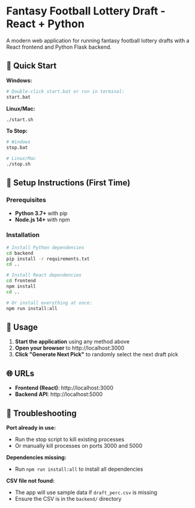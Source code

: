 # Fantasy Football Lottery Draft - React + Python

A modern web application for running fantasy football lottery drafts with a React frontend and Python Flask backend.

## 🚀 Quick Start

**Windows:**
```bash
# Double-click start.bat or run in terminal:
start.bat
```

**Linux/Mac:**
```bash
./start.sh
```

**To Stop:**
```bash
# Windows
stop.bat

# Linux/Mac  
./stop.sh
```

## 🔧 Setup Instructions (First Time)

### Prerequisites
- **Python 3.7+** with pip
- **Node.js 14+** with npm

### Installation
```bash
# Install Python dependencies
cd backend
pip install -r requirements.txt
cd ..

# Install React dependencies
cd frontend
npm install
cd ..

# Or install everything at once:
npm run install:all
```

## 📱 Usage

1. **Start the application** using any method above
2. **Open your browser** to http://localhost:3000
3. **Click "Generate Next Pick"** to randomly select the next draft pick

## 🌐 URLs

- **Frontend (React)**: http://localhost:3000
- **Backend API**: http://localhost:5000

## 🚦 Troubleshooting

**Port already in use:**
- Run the stop script to kill existing processes
- Or manually kill processes on ports 3000 and 5000

**Dependencies missing:**
- Run `npm run install:all` to install all dependencies

**CSV file not found:**
- The app will use sample data if `draft_perc.csv` is missing
- Ensure the CSV is in the `backend/` directory
